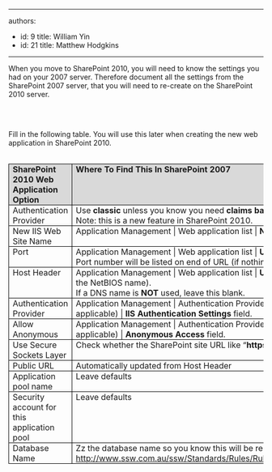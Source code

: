 

---
authors:
  - id: 9
    title: William Yin
  - id: 21
    title: Matthew Hodgkins
---




<span class='intro'> <p>When you move to SharePoint 2010, you will need to know the settings you had on your 2007 server. Therefore document all the settings from the SharePoint 2007 server, that you will need to re-create on the SharePoint 2010 server. </p>
<p>&#160;</p>
​ </span>

<p style="margin&#58;0cm 0cm 0pt;">Fill in the following table. You will use this later when creating the new web application in SharePoint 2010.</p>
<p style="margin&#58;0cm 0cm 0pt;">&#160;</p>
<table cellspacing="0" cellpadding="0" border="1" style="border-top&#58;medium none;border-right&#58;medium none;border-collapse&#58;collapse;border-bottom&#58;medium none;border-left&#58;medium none;"><tbody><tr><td valign="top" width="111" style="border-top&#58;windowtext 1pt solid;border-right&#58;windowtext 1pt solid;width&#58;83.4pt;border-bottom&#58;windowtext 1pt solid;padding-bottom&#58;0cm;padding-top&#58;0cm;padding-left&#58;5.4pt;border-left&#58;windowtext 1pt solid;padding-right&#58;5.4pt;background-color&#58;rgb(217,217,217);"><p style="margin&#58;0cm 0cm 0pt;"><b>SharePoint 2010 Web Application Option</b></p></td>
<td valign="top" width="321" style="border-top&#58;windowtext 1pt solid;border-right&#58;windowtext 1pt solid;width&#58;240.95pt;border-bottom&#58;windowtext 1pt solid;padding-bottom&#58;0cm;padding-top&#58;0cm;padding-left&#58;5.4pt;padding-right&#58;5.4pt;background-color&#58;rgb(217,217,217);border-left-color&#58;rgb(240,240,240);"><p style="margin&#58;0cm 0cm 0pt;"><b>Where To Find This In SharePoint 2007</b></p></td>
<td valign="top" width="187" style="border-top&#58;windowtext 1pt solid;border-right&#58;windowtext 1pt solid;width&#58;140pt;border-bottom&#58;windowtext 1pt solid;padding-bottom&#58;0cm;padding-top&#58;0cm;padding-left&#58;5.4pt;padding-right&#58;5.4pt;background-color&#58;rgb(217,217,217);border-left-color&#58;rgb(240,240,240);"><p style="margin&#58;0cm 0cm 0pt;"><b>Answer</b></p></td></tr>
<tr><td valign="top" width="111" style="border-right&#58;windowtext 1pt solid;border-top-color&#58;rgb(240,240,240);width&#58;83.4pt;border-bottom&#58;windowtext 1pt solid;padding-bottom&#58;0cm;padding-top&#58;0cm;padding-left&#58;5.4pt;border-left&#58;windowtext 1pt solid;padding-right&#58;5.4pt;background-color&#58;transparent;"><p style="margin&#58;0cm 0cm 0pt;">Authentication Provider</p></td>
<td valign="top" width="321" style="border-right&#58;windowtext 1pt solid;border-top-color&#58;rgb(240,240,240);width&#58;240.95pt;border-bottom&#58;windowtext 1pt solid;padding-bottom&#58;0cm;padding-top&#58;0cm;padding-left&#58;5.4pt;padding-right&#58;5.4pt;background-color&#58;transparent;border-left-color&#58;rgb(240,240,240);"><p style="margin&#58;0cm 0cm 0pt;">Use <b>classic</b> unless you know you need <b>claims based authentication <br></b>Note&#58; this is a new feature in SharePoint 2010. </p></td>
<td valign="top" width="187" style="border-right&#58;windowtext 1pt solid;border-top-color&#58;rgb(240,240,240);width&#58;140pt;border-bottom&#58;windowtext 1pt solid;padding-bottom&#58;0cm;padding-top&#58;0cm;padding-left&#58;5.4pt;padding-right&#58;5.4pt;background-color&#58;transparent;border-left-color&#58;rgb(240,240,240);"><p style="margin&#58;0cm 0cm 0pt;">&#160;</p></td></tr>
<tr><td valign="top" width="111" style="border-right&#58;windowtext 1pt solid;border-top-color&#58;rgb(240,240,240);width&#58;83.4pt;border-bottom&#58;windowtext 1pt solid;padding-bottom&#58;0cm;padding-top&#58;0cm;padding-left&#58;5.4pt;border-left&#58;windowtext 1pt solid;padding-right&#58;5.4pt;background-color&#58;transparent;"><p style="margin&#58;0cm 0cm 0pt;">New IIS Web Site Name</p></td>
<td valign="top" width="321" style="border-right&#58;windowtext 1pt solid;border-top-color&#58;rgb(240,240,240);width&#58;240.95pt;border-bottom&#58;windowtext 1pt solid;padding-bottom&#58;0cm;padding-top&#58;0cm;padding-left&#58;5.4pt;padding-right&#58;5.4pt;background-color&#58;transparent;border-left-color&#58;rgb(240,240,240);"><p style="margin&#58;0cm 0cm 0pt;">Application Management | Web application list | <b>Name Field</b></p></td>
<td valign="top" width="187" style="border-right&#58;windowtext 1pt solid;border-top-color&#58;rgb(240,240,240);width&#58;140pt;border-bottom&#58;windowtext 1pt solid;padding-bottom&#58;0cm;padding-top&#58;0cm;padding-left&#58;5.4pt;padding-right&#58;5.4pt;background-color&#58;transparent;border-left-color&#58;rgb(240,240,240);"><p style="margin&#58;0cm 0cm 0pt;">&#160;</p></td></tr>
<tr><td valign="top" width="111" style="border-right&#58;windowtext 1pt solid;border-top-color&#58;rgb(240,240,240);width&#58;83.4pt;border-bottom&#58;windowtext 1pt solid;padding-bottom&#58;0cm;padding-top&#58;0cm;padding-left&#58;5.4pt;border-left&#58;windowtext 1pt solid;padding-right&#58;5.4pt;background-color&#58;transparent;"><p style="margin&#58;0cm 0cm 0pt;">Port</p></td>
<td valign="top" width="321" style="border-right&#58;windowtext 1pt solid;border-top-color&#58;rgb(240,240,240);width&#58;240.95pt;border-bottom&#58;windowtext 1pt solid;padding-bottom&#58;0cm;padding-top&#58;0cm;padding-left&#58;5.4pt;padding-right&#58;5.4pt;background-color&#58;transparent;border-left-color&#58;rgb(240,240,240);"><p style="margin&#58;0cm 0cm 0pt;">Application Management | Web application list | <b>URL Field</b>. <br>Port number will be listed on end of URL (if nothing its port 80)</p></td>
<td valign="top" width="187" style="border-right&#58;windowtext 1pt solid;border-top-color&#58;rgb(240,240,240);width&#58;140pt;border-bottom&#58;windowtext 1pt solid;padding-bottom&#58;0cm;padding-top&#58;0cm;padding-left&#58;5.4pt;padding-right&#58;5.4pt;background-color&#58;transparent;border-left-color&#58;rgb(240,240,240);"><p style="margin&#58;0cm 0cm 0pt;">&#160;</p></td></tr>
<tr><td valign="top" width="111" style="border-right&#58;windowtext 1pt solid;border-top-color&#58;rgb(240,240,240);width&#58;83.4pt;border-bottom&#58;windowtext 1pt solid;padding-bottom&#58;0cm;padding-top&#58;0cm;padding-left&#58;5.4pt;border-left&#58;windowtext 1pt solid;padding-right&#58;5.4pt;background-color&#58;transparent;"><p style="margin&#58;0cm 0cm 0pt;">Host Header</p></td>
<td valign="top" width="321" style="border-right&#58;windowtext 1pt solid;border-top-color&#58;rgb(240,240,240);width&#58;240.95pt;border-bottom&#58;windowtext 1pt solid;padding-bottom&#58;0cm;padding-top&#58;0cm;padding-left&#58;5.4pt;padding-right&#58;5.4pt;background-color&#58;transparent;border-left-color&#58;rgb(240,240,240);"><p style="margin&#58;0cm 0cm 0pt;">Application Management | Web application list | <b>URL Field</b> if a DNS name is used (not just the NetBIOS name). <br>If a DNS name is <b>NOT</b> used, leave this blank.</p></td>
<td valign="top" width="187" style="border-right&#58;windowtext 1pt solid;border-top-color&#58;rgb(240,240,240);width&#58;140pt;border-bottom&#58;windowtext 1pt solid;padding-bottom&#58;0cm;padding-top&#58;0cm;padding-left&#58;5.4pt;padding-right&#58;5.4pt;background-color&#58;transparent;border-left-color&#58;rgb(240,240,240);"><p style="margin&#58;0cm 0cm 0pt;">&#160;</p></td></tr>
<tr><td valign="top" width="111" style="border-right&#58;windowtext 1pt solid;border-top-color&#58;rgb(240,240,240);width&#58;83.4pt;border-bottom&#58;windowtext 1pt solid;padding-bottom&#58;0cm;padding-top&#58;0cm;padding-left&#58;5.4pt;border-left&#58;windowtext 1pt solid;padding-right&#58;5.4pt;background-color&#58;transparent;"><p style="margin&#58;0cm 0cm 0pt;">Authentication Provider</p></td>
<td valign="top" width="321" style="border-right&#58;windowtext 1pt solid;border-top-color&#58;rgb(240,240,240);width&#58;240.95pt;border-bottom&#58;windowtext 1pt solid;padding-bottom&#58;0cm;padding-top&#58;0cm;padding-left&#58;5.4pt;padding-right&#58;5.4pt;background-color&#58;transparent;border-left-color&#58;rgb(240,240,240);"><p style="margin&#58;0cm 0cm 0pt;">Application Management | Authentication Providers | (Click On the default zone if applicable) | <b>IIS Authentication Settings</b> field.</p></td>
<td valign="top" width="187" style="border-right&#58;windowtext 1pt solid;border-top-color&#58;rgb(240,240,240);width&#58;140pt;border-bottom&#58;windowtext 1pt solid;padding-bottom&#58;0cm;padding-top&#58;0cm;padding-left&#58;5.4pt;padding-right&#58;5.4pt;background-color&#58;transparent;border-left-color&#58;rgb(240,240,240);"><p style="margin&#58;0cm 0cm 0pt;">&#160;</p></td></tr>
<tr><td valign="top" width="111" style="border-right&#58;windowtext 1pt solid;border-top-color&#58;rgb(240,240,240);width&#58;83.4pt;border-bottom&#58;windowtext 1pt solid;padding-bottom&#58;0cm;padding-top&#58;0cm;padding-left&#58;5.4pt;border-left&#58;windowtext 1pt solid;padding-right&#58;5.4pt;background-color&#58;transparent;"><p style="margin&#58;0cm 0cm 0pt;">Allow Anonymous</p></td>
<td valign="top" width="321" style="border-right&#58;windowtext 1pt solid;border-top-color&#58;rgb(240,240,240);width&#58;240.95pt;border-bottom&#58;windowtext 1pt solid;padding-bottom&#58;0cm;padding-top&#58;0cm;padding-left&#58;5.4pt;padding-right&#58;5.4pt;background-color&#58;transparent;border-left-color&#58;rgb(240,240,240);"><p style="margin&#58;0cm 0cm 0pt;">Application Management | Authentication Providers | (Click On the default zone if applicable) | <b>Anonymous Access</b> field.</p></td>
<td valign="top" width="187" style="border-right&#58;windowtext 1pt solid;border-top-color&#58;rgb(240,240,240);width&#58;140pt;border-bottom&#58;windowtext 1pt solid;padding-bottom&#58;0cm;padding-top&#58;0cm;padding-left&#58;5.4pt;padding-right&#58;5.4pt;background-color&#58;transparent;border-left-color&#58;rgb(240,240,240);"><p style="margin&#58;0cm 0cm 0pt;">&#160;</p></td></tr>
<tr><td valign="top" width="111" style="border-right&#58;windowtext 1pt solid;border-top-color&#58;rgb(240,240,240);width&#58;83.4pt;border-bottom&#58;windowtext 1pt solid;padding-bottom&#58;0cm;padding-top&#58;0cm;padding-left&#58;5.4pt;border-left&#58;windowtext 1pt solid;padding-right&#58;5.4pt;background-color&#58;transparent;"><p style="margin&#58;0cm 0cm 0pt;">Use Secure Sockets Layer</p></td>
<td valign="top" width="321" style="border-right&#58;windowtext 1pt solid;border-top-color&#58;rgb(240,240,240);width&#58;240.95pt;border-bottom&#58;windowtext 1pt solid;padding-bottom&#58;0cm;padding-top&#58;0cm;padding-left&#58;5.4pt;padding-right&#58;5.4pt;background-color&#58;transparent;border-left-color&#58;rgb(240,240,240);"><p style="margin&#58;0cm 0cm 0pt;">Check whether the SharePoint site URL like “<b>https</b>&#58;//***”</p></td>
<td valign="top" width="187" style="border-right&#58;windowtext 1pt solid;border-top-color&#58;rgb(240,240,240);width&#58;140pt;border-bottom&#58;windowtext 1pt solid;padding-bottom&#58;0cm;padding-top&#58;0cm;padding-left&#58;5.4pt;padding-right&#58;5.4pt;background-color&#58;transparent;border-left-color&#58;rgb(240,240,240);"><p style="margin&#58;0cm 0cm 0pt;">&#160;</p></td></tr>
<tr><td valign="top" width="111" style="border-right&#58;windowtext 1pt solid;border-top-color&#58;rgb(240,240,240);width&#58;83.4pt;border-bottom&#58;windowtext 1pt solid;padding-bottom&#58;0cm;padding-top&#58;0cm;padding-left&#58;5.4pt;border-left&#58;windowtext 1pt solid;padding-right&#58;5.4pt;background-color&#58;transparent;"><p style="margin&#58;0cm 0cm 0pt;">Public URL</p></td>
<td valign="top" width="321" style="border-right&#58;windowtext 1pt solid;border-top-color&#58;rgb(240,240,240);width&#58;240.95pt;border-bottom&#58;windowtext 1pt solid;padding-bottom&#58;0cm;padding-top&#58;0cm;padding-left&#58;5.4pt;padding-right&#58;5.4pt;background-color&#58;transparent;border-left-color&#58;rgb(240,240,240);"><p style="margin&#58;0cm 0cm 0pt;">Automatically updated from Host Header</p></td>
<td valign="top" width="187" style="border-right&#58;windowtext 1pt solid;border-top-color&#58;rgb(240,240,240);width&#58;140pt;border-bottom&#58;windowtext 1pt solid;padding-bottom&#58;0cm;padding-top&#58;0cm;padding-left&#58;5.4pt;padding-right&#58;5.4pt;background-color&#58;transparent;border-left-color&#58;rgb(240,240,240);"><p style="margin&#58;0cm 0cm 0pt;">&#160;</p></td></tr>
<tr><td valign="top" width="111" style="border-right&#58;windowtext 1pt solid;border-top-color&#58;rgb(240,240,240);width&#58;83.4pt;border-bottom&#58;windowtext 1pt solid;padding-bottom&#58;0cm;padding-top&#58;0cm;padding-left&#58;5.4pt;border-left&#58;windowtext 1pt solid;padding-right&#58;5.4pt;background-color&#58;transparent;"><p style="margin&#58;0cm 0cm 0pt;">Application pool name</p></td>
<td valign="top" width="321" style="border-right&#58;windowtext 1pt solid;border-top-color&#58;rgb(240,240,240);width&#58;240.95pt;border-bottom&#58;windowtext 1pt solid;padding-bottom&#58;0cm;padding-top&#58;0cm;padding-left&#58;5.4pt;padding-right&#58;5.4pt;background-color&#58;transparent;border-left-color&#58;rgb(240,240,240);"><p style="margin&#58;0cm 0cm 0pt;">Leave defaults</p></td>
<td valign="top" width="187" style="border-right&#58;windowtext 1pt solid;border-top-color&#58;rgb(240,240,240);width&#58;140pt;border-bottom&#58;windowtext 1pt solid;padding-bottom&#58;0cm;padding-top&#58;0cm;padding-left&#58;5.4pt;padding-right&#58;5.4pt;background-color&#58;transparent;border-left-color&#58;rgb(240,240,240);"><p style="margin&#58;0cm 0cm 0pt;">&#160;</p></td></tr>
<tr><td valign="top" width="111" style="border-right&#58;windowtext 1pt solid;border-top-color&#58;rgb(240,240,240);width&#58;83.4pt;border-bottom&#58;windowtext 1pt solid;padding-bottom&#58;0cm;padding-top&#58;0cm;padding-left&#58;5.4pt;border-left&#58;windowtext 1pt solid;padding-right&#58;5.4pt;background-color&#58;transparent;"><p style="margin&#58;0cm 0cm 0pt;">Security account for this application pool</p></td>
<td valign="top" width="321" style="border-right&#58;windowtext 1pt solid;border-top-color&#58;rgb(240,240,240);width&#58;240.95pt;border-bottom&#58;windowtext 1pt solid;padding-bottom&#58;0cm;padding-top&#58;0cm;padding-left&#58;5.4pt;padding-right&#58;5.4pt;background-color&#58;transparent;border-left-color&#58;rgb(240,240,240);"><p style="margin&#58;0cm 0cm 0pt;">Leave defaults</p></td>
<td valign="top" width="187" style="border-right&#58;windowtext 1pt solid;border-top-color&#58;rgb(240,240,240);width&#58;140pt;border-bottom&#58;windowtext 1pt solid;padding-bottom&#58;0cm;padding-top&#58;0cm;padding-left&#58;5.4pt;padding-right&#58;5.4pt;background-color&#58;transparent;border-left-color&#58;rgb(240,240,240);"><p style="margin&#58;0cm 0cm 0pt;">&#160;</p></td></tr>
<tr><td valign="top" width="111" style="border-right&#58;windowtext 1pt solid;border-top-color&#58;rgb(240,240,240);width&#58;83.4pt;border-bottom&#58;windowtext 1pt solid;padding-bottom&#58;0cm;padding-top&#58;0cm;padding-left&#58;5.4pt;border-left&#58;windowtext 1pt solid;padding-right&#58;5.4pt;background-color&#58;transparent;"><p style="margin&#58;0cm 0cm 0pt;">Database Name</p></td>
<td valign="top" width="321" style="border-right&#58;windowtext 1pt solid;border-top-color&#58;rgb(240,240,240);width&#58;240.95pt;border-bottom&#58;windowtext 1pt solid;padding-bottom&#58;0cm;padding-top&#58;0cm;padding-left&#58;5.4pt;padding-right&#58;5.4pt;background-color&#58;transparent;border-left-color&#58;rgb(240,240,240);"><p style="margin&#58;0cm 0cm 0pt;">Zz the database name so you know this will be replaced (read <a href="/Management/RulesToSuccessfulProjects/Pages/ZZOldFiles.aspx">http&#58;//www.ssw.com.au/ssw/Standards/Rules/RulestoSuccessfulProjects.aspx#zzoldfiles</a>) </p></td>
<td valign="top" width="187" style="border-right&#58;windowtext 1pt solid;border-top-color&#58;rgb(240,240,240);width&#58;140pt;border-bottom&#58;windowtext 1pt solid;padding-bottom&#58;0cm;padding-top&#58;0cm;padding-left&#58;5.4pt;padding-right&#58;5.4pt;background-color&#58;transparent;border-left-color&#58;rgb(240,240,240);"><p style="margin&#58;0cm 0cm 0pt;">&#160;</p></td></tr></tbody></table>
<p style="margin&#58;0cm 0cm 0pt;">&#160;</p>
<p style="margin&#58;0cm 0cm 0pt;">&#160;</p>


